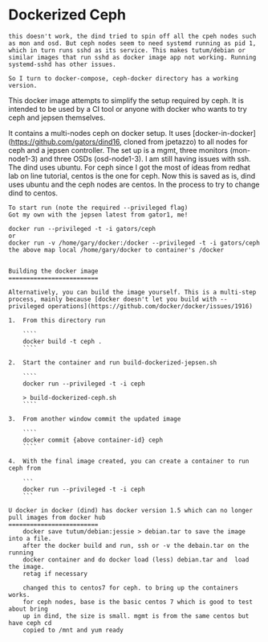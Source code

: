 Dockerized Ceph
=================

```
this doesn't work, the dind tried to spin off all the cpeh nodes such as mon and osd. But ceph nodes seem to need systemd running as pid 1,
which in turn runs sshd as its service. This makes tutum/debian or similar images that run sshd as docker image app not working. Running systemd-sshd has other issues.

So I turn to docker-compose, ceph-docker directory has a working version. 

 ```
This docker image attempts to simplify the setup required by ceph.
It is intended to be used by a CI tool or anyone with docker who wants to try ceph and jepsen themselves.

It contains a multi-nodes ceph on docker setup. It uses [docker-in-docker](https://github.com/gators/dind16, cloned from jpetazzo) to all nodes for ceph and a jepsen controller. The set up is a mgmt, three monitors (mon-node1-3) and three OSDs (osd-node1-3). 
I am still having issues with ssh. 
The dind uses ubuntu. For ceph since I got the most of ideas from redhat lab on
line tutorial, centos is the one for ceph. Now this is saved as is, dind uses
ubuntu and the ceph nodes are centos. In the process to try to change dind to
centos. 
```
To start run (note the required --privileged flag)
Got my own with the jepsen latest from gator1, me!

````
    docker run --privileged -t -i gators/ceph
    or
    docker run -v /home/gary/docker:/docker --privileged -t -i gators/ceph
    the above map local /home/gary/docker to container's /docker
````

Building the docker image
=========================

Alternatively, you can build the image yourself. This is a multi-step process, mainly because [docker doesn't let you build with --privileged operations](https://github.com/docker/docker/issues/1916)

1.  From this directory run 

    ````
	docker build -t ceph .
    ````

2.  Start the container and run build-dockerized-jepsen.sh

    ````
    docker run --privileged -t -i ceph

    > build-dockerized-ceph.sh
    ````

3.  From another window commit the updated image

    ````
    docker commit {above container-id} ceph
    ````
    
4.  With the final image created, you can create a container to run ceph from

    ```
    docker run --privileged -t -i ceph
    ```

U docker in docker (dind) has docker version 1.5 which can no longer pull images from docker hub 
=========================
    docker save tutum/debian:jessie > debian.tar to save the image into a file.
    after the docker build and run, ssh or -v the debain.tar on the running
    docker container and do docker load (less) debian.tar and  load the image.
    retag if necessary

    changed this to centos7 for ceph. to bring up the containers works. 
    for ceph nodes, base is the basic centos 7 which is good to test about bring
    up in dind, the size is small. mgmt is from the same centos but have ceph cd
    copied to /mnt and yum ready

